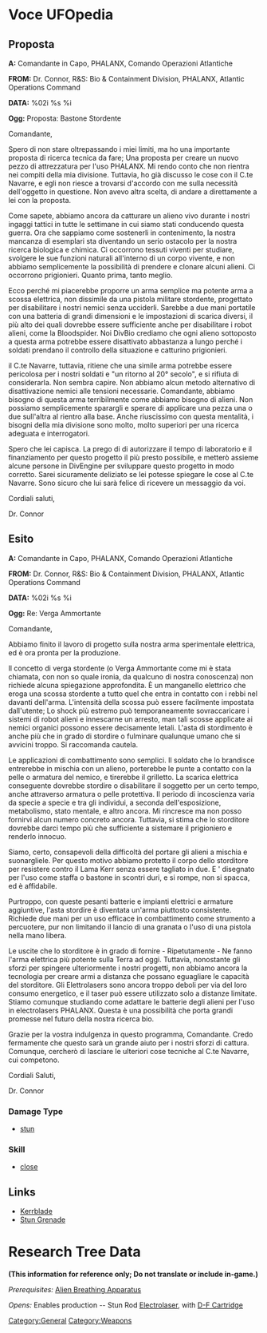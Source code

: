 # Voce UFOpedia

## Proposta

**A:** Comandante in Capo, PHALANX, Comando Operazioni Atlantiche

**FROM:** Dr. Connor, R&S: Bio & Containment Division, PHALANX, Atlantic
Operations Command

**DATA:** %02i %s %i

**Ogg:** Proposta: Bastone Stordente

Comandante,

Spero di non stare oltrepassando i miei limiti, ma ho una importante
proposta di ricerca tecnica da fare; Una proposta per creare un nuovo
pezzo di attrezzatura per l'uso PHALANX. Mi rendo conto che non rientra
nei compiti della mia divisione. Tuttavia, ho già discusso le cose con
il C.te Navarre, e egli non riesce a trovarsi d'accordo con me sulla
necessità dell'oggetto in questione. Non avevo altra scelta, di andare a
direttamente a lei con la proposta.

Come sapete, abbiamo ancora da catturare un alieno vivo durante i nostri
ingaggi tattici in tutte le settimane in cui siamo stati conducendo
questa guerra. Ora che sappiamo come sostenerli in contenimento, la
nostra mancanza di esemplari sta diventando un serio ostacolo per la
nostra ricerca biologica e chimica. Ci occorrono tessuti viventi per
studiare, svolgere le sue funzioni naturali all'interno di un corpo
vivente, e non abbiamo semplicemente la possibilità di prendere e
clonare alcuni alieni. Ci occorrono prigionieri. Quanto prima, tanto
meglio.

Ecco perché mi piacerebbe proporre un arma semplice ma potente arma a
scossa elettrica, non dissimile da una pistola militare stordente,
progettato per disabilitare i nostri nemici senza ucciderli. Sarebbe a
due mani portatile con una batteria di grandi dimensioni e le
impostazioni di scarica diversi, il più alto dei quali dovrebbe essere
sufficiente anche per disabilitare i robot alieni, come la Bloodspider.
Noi DivBio crediamo che ogni alieno sottoposto a questa arma potrebbe
essere disattivato abbastanza a lungo perché i soldati prendano il
controllo della situazione e catturino prigionieri.

il C.te Navarre, tuttavia, ritiene che una simile arma potrebbe essere
pericolosa per i nostri soldati e "un ritorno al 20° secolo", e si
rifiuta di considerarla. Non sembra capire. Non abbiamo alcun metodo
alternativo di disattivazione nemici alle tensioni necessarie.
Comandante, abbiamo bisogno di questa arma terribilmente come abbiamo
bisogno di alieni. Non possiamo semplicemente sparargli e sperare di
applicare una pezza una o due sull'altra al rientro alla base. Anche
riuscissimo con questa mentalità, i bisogni della mia divisione sono
molto, molto superiori per una ricerca adeguata e interrogatori.

Spero che lei capisca. La prego di di autorizzare il tempo di
laboratorio e il finanziamento per questo progetto il più presto
possibile, e metterò assieme alcune persone in DivEngine per sviluppare
questo progetto in modo corretto. Sarei sicuramente deliziato se lei
potesse spiegare le cose al C.te Navarre. Sono sicuro che lui sarà
felice di ricevere un messaggio da voi.

Cordiali saluti,

Dr. Connor

## Esito

**A:** Comandante in Capo, PHALANX, Comando Operazioni Atlantiche

**FROM:** Dr. Connor, R&S: Bio & Containment Division, PHALANX, Atlantic
Operations Command

**DATA:** %02i %s %i

**Ogg:** Re: Verga Ammortante

Comandante,

Abbiamo finito il lavoro di progetto sulla nostra arma sperimentale
elettrica, ed è ora pronta per la produzione.

Il concetto di verga stordente (o Verga Ammortante come mi è stata
chiamata, con non so quale ironia, da qualcuno di nostra conoscenza) non
richiede alcuna spiegazione approfondita. È un manganello elettrico che
eroga una scossa stordente a tutto quel che entra in contatto con i
rebbi nel davanti dell'arma. L'intensità della scossa può essere
facilmente impostata dall'utente; Lo shock più estremo può
temporaneamente sovraccaricare i sistemi di robot alieni e innescarne un
arresto, man tali scosse applicate ai nemici organici possono essere
decisamente letali. L'asta di stordimento è anche più che in grado di
stordire o fulminare qualunque umano che si avvicini troppo. Si
raccomanda cautela.

Le applicazioni di combattimento sono semplici. Il soldato che lo
brandisce entrerebbe in mischia con un alieno, porterebbe le punte a
contatto con la pelle o armatura del nemico, e tirerebbe il grilletto.
La scarica elettrica conseguente dovrebbe stordire o disabilitare il
soggetto per un certo tempo, anche attraverso armatura o pelle
protettiva. Il periodo di incoscienza varia da specie a specie e tra gli
individui, a seconda dell'esposizione, metabolismo, stato mentale, e
altro ancora. Mi rincresce ma non posso fornirvi alcun numero concreto
ancora. Tuttavia, si stima che lo storditore dovrebbe darci tempo più
che sufficiente a sistemare il prigioniero e renderlo innocuo.

Siamo, certo, consapevoli della difficoltà del portare gli alieni a
mischia e suonargliele. Per questo motivo abbiamo protetto il corpo
dello storditore per resistere contro il Lama Kerr senza essere tagliato
in due. E ' disegnato per l'uso come staffa o bastone in scontri duri, e
si rompe, non si spacca, ed è affidabile.

Purtroppo, con queste pesanti batterie e impianti elettrici e armature
aggiuntive, l'asta stordire è diventata un'arma piuttosto consistente.
Richiede due mani per un uso efficace in combattimento come strumento a
percuotere, pur non limitando il lancio di una granata o l'uso di una
pistola nella mano libera.

Le uscite che lo storditore è in grado di fornire - Ripetutamente - Ne
fanno l'arma elettrica più potente sulla Terra ad oggi. Tuttavia,
nonostante gli sforzi per spingere ulteriormente i nostri progetti, non
abbiamo ancora la tecnologia per creare armi a distanza che possano
eguagliare le capacità del storditore. Gli Elettrolasers sono ancora
troppo deboli per via del loro consumo energetico, e il taser può essere
utilizzato solo a distanze limitate. Stiamo comunque studiando come
adattare le batterie degli alieni per l'uso in electrolasers PHALANX.
Questa è una possibilità che porta grandi promesse nel futuro della
nostra ricerca bio.

Grazie per la vostra indulgenza in questo programma, Comandante. Credo
fermamente che questo sarà un grande aiuto per i nostri sforzi di
cattura. Comunque, cercherò di lasciare le ulteriori cose tecniche al
C.te Navarre, cui competono.

Cordiali Saluti,

Dr. Connor

### Damage Type

- [stun](Damage/stun_electro "wikilink")

### Skill

- [close](Skills/close "wikilink")

## Links

- [Kerrblade](Equipment/Secondary_Weapons/Kerrblade "wikilink")
- [Stun Grenade](Equipment/Misc/Stun_Grenade "wikilink")

# Research Tree Data

**(This information for reference only; Do not translate or include
in-game.)**

*Prerequisites:* [Alien Breathing
Apparatus](Research/Alien_Breathing_Apparatus "wikilink")

*Opens:* Enables production -- Stun Rod
[Electrolaser](Equipment/Primary_Weapons/Electrolaser "wikilink"), with
[D-F Cartridge](Equipment/Ammunition/D-F_Cartridge "wikilink")

[Category:General](Category:General "wikilink")
[Category:Weapons](Category:Weapons "wikilink")
